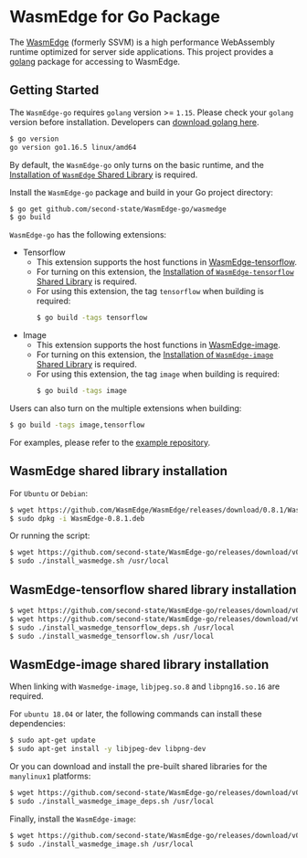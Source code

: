 # WasmEdge for Go Package

The [WasmEdge](https://github.com/WasmEdge/WasmEdge) (formerly SSVM) is a high performance WebAssembly runtime optimized for server side applications. This project provides a [golang](https://golang.org/) package for accessing to WasmEdge.

## Getting Started

The `WasmEdge-go` requires `golang` version >= `1.15`. Please check your `golang` version before installation.
Developers can [download golang here](https://golang.org/dl/).

```bash
$ go version
go version go1.16.5 linux/amd64
```

By default, the `WasmEdge-go` only turns on the basic runtime, and the [Installation of `WasmEdge` Shared Library](https://github.com/second-state/WasmEdge-go#wasmedge-shared-library-installation) is required.

Install the `WasmEdge-go` package and build in your Go project directory:

```bash
$ go get github.com/second-state/WasmEdge-go/wasmedge
$ go build
```

`WasmEdge-go` has the following extensions:

 - Tensorflow
    * This extension supports the host functions in [WasmEdge-tensorflow](https://github.com/second-state/WasmEdge-tensorflow).
    * For turning on this extension, the [Installation of `WasmEdge-tensorflow` Shared Library](https://github.com/second-state/WasmEdge-go#wasmedge-tensorflow-shared-library-installation) is required.
    * For using this extension, the tag `tensorflow` when building is required:
        ```bash
        $ go build -tags tensorflow
        ```
 - Image
    * This extension supports the host functions in [WasmEdge-image](https://github.com/second-state/WasmEdge-image).
    * For turning on this extension, the [Installation of `WasmEdge-image` Shared Library](https://github.com/second-state/WasmEdge-go#wasmedge-image-shared-library-installation) is required.
    * For using this extension, the tag `image` when building is required:
        ```bash
        $ go build -tags image
        ```

Users can also turn on the multiple extensions when building:

```bash
$ go build -tags image,tensorflow
```

For examples, please refer to the [example repository](https://github.com/second-state/WasmEdge-go-examples/).

## WasmEdge shared library installation

For `Ubuntu` or `Debian`:

```bash
$ wget https://github.com/WasmEdge/WasmEdge/releases/download/0.8.1/WasmEdge-0.8.1.deb
$ sudo dpkg -i WasmEdge-0.8.1.deb
```

Or running the script:

```bash
$ wget https://github.com/second-state/WasmEdge-go/releases/download/v0.8.1/install_wasmedge.sh
$ sudo ./install_wasmedge.sh /usr/local
```

## WasmEdge-tensorflow shared library installation

```bash
$ wget https://github.com/second-state/WasmEdge-go/releases/download/v0.8.1/install_wasmedge_tensorflow_deps.sh
$ wget https://github.com/second-state/WasmEdge-go/releases/download/v0.8.1/install_wasmedge_tensorflow.sh
$ sudo ./install_wasmedge_tensorflow_deps.sh /usr/local
$ sudo ./install_wasmedge_tensorflow.sh /usr/local
```

## WasmEdge-image shared library installation

When linking with `Wasmedge-image`, `libjpeg.so.8` and `libpng16.so.16` are required.

For `ubuntu 18.04` or later, the following commands can install these dependencies:
```bash
$ sudo apt-get update
$ sudo apt-get install -y libjpeg-dev libpng-dev
```

Or you can download and install the pre-built shared libraries for the `manylinux1` platforms:

```bash
$ wget https://github.com/second-state/WasmEdge-go/releases/download/v0.8.1/install_wasmedge_image_deps.sh
$ sudo ./install_wasmedge_image_deps.sh /usr/local
```

Finally, install the `WasmEdge-image`:

```bash
$ wget https://github.com/second-state/WasmEdge-go/releases/download/v0.8.1/install_wasmedge_image.sh
$ sudo ./install_wasmedge_image.sh /usr/local
```
